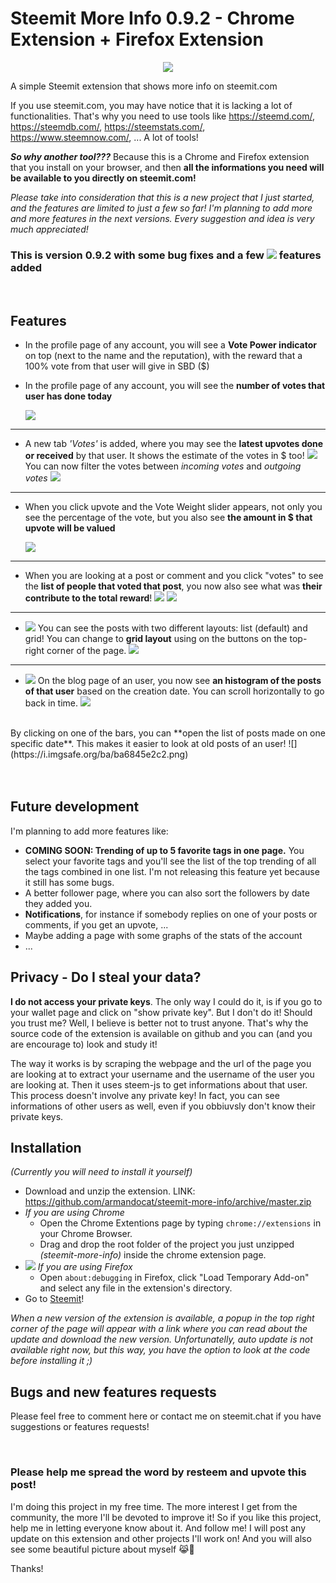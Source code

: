 # Steemit More Info 0.9.2 - Chrome Extension + Firefox Extension

<center>
    
![](https://i.imgsafe.org/79/79ef9b1550.png)

</center>

A simple Steemit extension that shows more info on steemit.com

If you use steemit.com, you may have notice that it is lacking a lot of functionalities.
That's why you need to use tools like https://steemd.com/, https://steemdb.com/, https://steemstats.com/, https://www.steemnow.com/, ...
A lot of tools!

**_So why another tool???_**
Because this is a Chrome and Firefox extension that you install on your browser, and then **all the informations you need will be available to you directly on steemit.com!**


_Please take into consideration that this is a new project that I just started, and the features are limited to just a few so far! I'm planning to add more and more features in the next versions. Every suggestion and idea is very much appreciated!_


### This is version 0.9.2 with some bug fixes and a few ![](https://i.imgsafe.org/65/655926ba30.png) features added 

<br>

## Features

* In the profile page of any account, you will see a **Vote Power indicator** on top (next to the name and the reputation), with the reward that a 100% vote from that user will give in SBD ($)

* In the profile page of any account, you will see the **number of votes that user has done today**

  ![](https://i.imgsafe.org/29/299a199a65.png)

---

* A new tab _'Votes'_ is added, where you may see the **latest upvotes done or received** by that user.
  It shows the estimate of the votes in $ too!
  ![](https://i.imgsafe.org/65/655926ba30.png) You can now filter the votes between _incoming votes_ and _outgoing votes_
  ![](https://i.imgsafe.org/94/9455d3ba4b.png)

---

* When you click upvote and the Vote Weight slider appears, not only you see the percentage of the vote, but you also see **the amount in $ that upvote will be valued**

  ![](https://i.imgsafe.org/29/29bcda41b5.png)

---

* When you are looking at a post or comment and you click "votes" to see the **list of people that voted that post**, you now also see what was **their contribute to the total reward**!
  ![](https://i.imgsafe.org/79/79a7ceb140.png)
  ![](https://i.imgsafe.org/79/79a7ce65ef.png)

---

* ![](https://i.imgsafe.org/65/655926ba30.png) You can see the posts with two different layouts: list (default) and grid! You can change to **grid layout** using on the buttons on the top-right corner of the page. 
  ![](https://i.imgsafe.org/92/92cdbd3a63.png)

---

* ![](https://i.imgsafe.org/65/655926ba30.png) On the blog page of an user, you now see **an histogram of the posts of that user** based on the creation date. You can scroll horizontally to go back in time. 
  ![](https://i.imgsafe.org/ba/ba6848f6a1.png)
<br>
  By clicking on one of the bars, you can **open the list of posts made on one specific date**. This makes it easier to look at old posts of an user!
  ![](https://i.imgsafe.org/ba/ba6845e2c2.png)


<br>
<br>
<br>

## Future development

I'm planning to add more features like:
* **COMING SOON: Trending of up to 5 favorite tags in one page.** You select your favorite tags and you'll see the list of the top trending of all the tags combined in one list. I'm not releasing this feature yet because it still has some bugs. 
* A better follower page, where you can also sort the followers by date they added you.
* **Notifications**, for instance if somebody replies on one of your posts or comments, if you get an upvote, ...
* Maybe adding a page with some graphs of the stats of the account 
* ...

## Privacy - Do I steal your data?

**I do not access your private keys**. The only way I could do it, is if you go to your wallet page and click on "show private key". But I don't do it!
Should you trust me? Well, I believe is better not to trust anyone. That's why the source code of the extension is available on github and you can (and you are encourage to) look and study it!

The way it works is by scraping the webpage and the url of the page you are looking at to extract your username and the username of the user you are looking at. Then it uses steem-js to get informations about that user. 
This process doesn't involve any private key! In fact, you can see informations of other users as well, even if you obbiuvsly don't know their private keys.


## Installation

_(Currently you will need to install it yourself)_

- Download and unzip the extension. LINK: <a href="https://github.com/armandocat/steemit-more-info/archive/master.zip">https://github.com/armandocat/steemit-more-info/archive/master.zip</a>
- _If you are using Chrome_
  - Open the Chrome Extentions page by typing `chrome://extensions` in your Chrome Browser.
  - Drag and drop the root folder of the project you just unzipped _(steemit-more-info)_ inside the chrome extension page.
- ![](https://i.imgsafe.org/65/655926ba30.png) _If you are using Firefox_
  - Open `about:debugging` in Firefox, click "Load Temporary Add-on" and select any file in the extension's directory.
- Go to [Steemit](https://www.steemit.com)!

_When a new version of the extension is available, a popup in the top right corner of the page will appear with a link where you can read about the update and download the new version. Unfortunatelly, auto update is not available right now, but this way, you have the option to look at the code before installing it ;)_

## Bugs and new features requests

Please feel free to comment here or contact me on steemit.chat if you have suggestions or features requests!

<br>

### Please help me spread the word by resteem and upvote this post!
I'm doing this project in my free time. The more interest I get from the community, the more I'll be devoted to improve it!
So if you like this project, help me in letting everyone know about it. 
And follow me! I will post any update on this extension and other projects I'll work on! And you will also see some beautiful picture about myself 😹🐾


Thanks!
